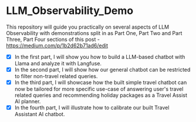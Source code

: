 # LLM_Observability_Demo
This repository will guide you practically on several aspects of LLM Observability with demonstrations split in as Part One, Part Two and Part Three, Part Four sections of this post - https://medium.com/p/1b2d62b71ad6/edit

- [x] In the first part, I will show you how to build a LLM-based chatbot with Llama and analyze it with Langfuse. 
- [x] In the second part, I will show how our general chatbot can be restricted to filter non-travel related queries. 
- [x] In the third part, I will showcase how the built simple travel chatbot can now be tailored for more specific use-case of answering user's travel related queries and recommending holiday packages as a Travel Assist AI planner. 
- [x] In the fourth part, I will illustrate how to calibrate our built Travel Assistant AI chatbot.
